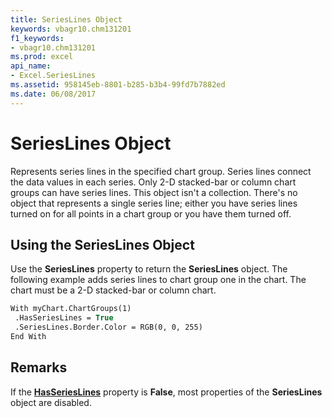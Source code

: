 ```yaml
---
title: SeriesLines Object
keywords: vbagr10.chm131201
f1_keywords:
- vbagr10.chm131201
ms.prod: excel
api_name:
- Excel.SeriesLines
ms.assetid: 958145eb-8801-b285-b3b4-99fd7b7882ed
ms.date: 06/08/2017
---
```



# SeriesLines Object

Represents series lines in the specified chart group. Series lines connect the data values in each series. Only 2-D stacked-bar or column chart groups can have series lines. This object isn't a collection. There's no object that represents a single series line; either you have series lines turned on for all points in a chart group or you have them turned off.


## Using the SeriesLines Object

Use the **SeriesLines** property to return the **SeriesLines** object. The following example adds series lines to chart group one in the chart. The chart must be a 2-D stacked-bar or column chart.


```vb
With myChart.ChartGroups(1) 
 .HasSeriesLines = True 
 .SeriesLines.Border.Color = RGB(0, 0, 255) 
End With
```


## Remarks

If the **[HasSeriesLines](hasserieslines-property.md)** property is **False**, most properties of the **SeriesLines** object are disabled.


